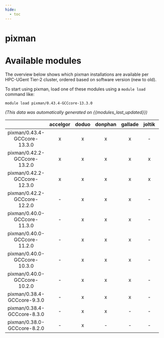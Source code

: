 ```yaml
---
hide:
  - toc
---
```


pixman
======

# Available modules


The overview below shows which pixman installations are available per HPC-UGent Tier-2 cluster, ordered based on software version (new to old).

To start using pixman, load one of these modules using a `module load` command like:

```shell
module load pixman/0.43.4-GCCcore-13.3.0
```

*(This data was automatically generated on {{modules_last_updated}})*  

| |accelgor|doduo|donphan|gallade|joltik|shinx|skitty|
| :---: | :---: | :---: | :---: | :---: | :---: | :---: | :---: |
|pixman/0.43.4-GCCcore-13.3.0|x|x|x|x|-|x|x|
|pixman/0.42.2-GCCcore-13.2.0|x|x|x|x|x|x|x|
|pixman/0.42.2-GCCcore-12.3.0|x|x|x|x|x|x|x|
|pixman/0.42.2-GCCcore-12.2.0|-|x|x|x|-|x|-|
|pixman/0.40.0-GCCcore-11.3.0|-|x|x|x|-|x|-|
|pixman/0.40.0-GCCcore-11.2.0|-|x|x|x|-|-|-|
|pixman/0.40.0-GCCcore-10.3.0|-|x|x|x|-|-|-|
|pixman/0.40.0-GCCcore-10.2.0|-|x|x|x|-|-|-|
|pixman/0.38.4-GCCcore-9.3.0|-|x|x|x|-|-|-|
|pixman/0.38.4-GCCcore-8.3.0|-|x|x|-|-|-|-|
|pixman/0.38.0-GCCcore-8.2.0|-|x|-|-|-|-|-|
